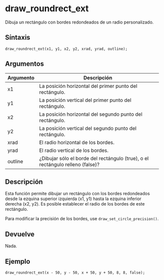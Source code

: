 # draw_roundrect_ext

Dibuja un rectángulo con bordes redondeados de un radio personalizado.

## Síntaxis

  
```gml  
draw_roundrect_ext(x1, y1, x2, y2, xrad, yrad, outline);  
```  

## Argumentos

Argumento|Descripción|  
---|---|  
x1|La posición horizontal del primer punto del rectángulo.|  
y1|La posición vertical del primer punto del rectángulo.|  
x2|La posición horizontal del segundo punto del rectángulo.|  
y2|La posición vertical del segundo punto del rectángulo.|  
xrad|El radio horizontal de los bordes.|  
yrad|El radio vertical de los bordes.|  
outline|¿Dibujar sólo el borde del rectángulo (true), o el rectángulo relleno (false)?|  

## Descripción

Esta función permite dibujar un rectángulo con los bordes redondeados desde la ezquina superior izquierda (x1, y1) hasta la ezquina inferior derecha (x2, y2). Es posible establecer el radio de los bordes de este rectángulo.  
  
Para modificar la precisión de los bordes, use `draw_set_circle_precision()`.

## Devuelve

Nada.

## Ejemplo

  
```gml  
draw_roundrect_ext(x - 50, y - 50, x + 50, y + 50, 8, 8, false);  
```
